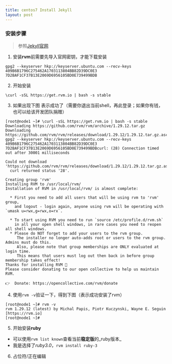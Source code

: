 ```yaml
---
title: centos7 Install Jekyll
layout: post
---
```


### 安装步骤
 > 参照[Jekyll官网](https://jekyllrb.com/docs/)

1. 安装**rvm**前需要先导入官网密钥，才能下载安装

```
gpg2 --keyserver hkp://keyserver.ubuntu.com --recv-keys 409B6B1796C275462A1703113804BB82D39DC0E3 7D2BAF1CF37B13E2069D6956105BD0E739499BDB
```

2. 开始安装

`\curl -sSL https://get.rvm.io | bash -s stable`

3. 如果出现下图 表示成功了（需要你退出当前shell，再此登录；如果你有钱，也可以给该开发团队捐赠）

```shell
[root@node1 ~]# \curl -sSL https://get.rvm.io | bash -s stable
Downloading https://github.com/rvm/rvm/archive/1.29.12.tar.gz
Downloading https://github.com/rvm/rvm/releases/download/1.29.12/1.29.12.tar.gz.asc
gpg2 --keyserver hkp://keyserver.ubuntu.com --recv-keys 409B6B1796C275462A1703113804BB82D39DC0E3 7D2BAF1CF37B13E2069D6956105BD0E739499BDBcurl: (28) Connection timed out after 30001 milliseconds

Could not download 'https://github.com/rvm/rvm/releases/download/1.29.12/1.29.12.tar.gz.asc'.
  curl returned status '28'.

Creating group 'rvm'
Installing RVM to /usr/local/rvm/
Installation of RVM in /usr/local/rvm/ is almost complete:

  * First you need to add all users that will be using rvm to 'rvm' group,
    and logout - login again, anyone using rvm will be operating with `umask u=rwx,g=rwx,o=rx`.

  * To start using RVM you need to run `source /etc/profile.d/rvm.sh`
    in all your open shell windows, in rare cases you need to reopen all shell windows.
  * Please do NOT forget to add your users to the rvm group.
     The installer no longer auto-adds root or users to the rvm group. Admins must do this.
     Also, please note that group memberships are ONLY evaluated at login time.
     This means that users must log out then back in before group membership takes effect!
Thanks for installing RVM 🙏
Please consider donating to our open collective to help us maintain RVM.

👉  Donate: https://opencollective.com/rvm/donate
```

4. 使用`rvm -v`验证一下，得到下图（表示成功安装了rvm）

```shell
[root@node1 ~]# rvm -v
rvm 1.29.12 (latest) by Michal Papis, Piotr Kuczynski, Wayne E. Seguin [https://rvm.io]
[root@node1 ~]#
```

5. 开始安装**ruby**
 - 可以使用`rvm list known`查看当前**稳定版**的_ruby版本_ 
 - 我是选择了*ruby3.0*，`rvm install ruby-3`

6. 占位符/正在编辑
